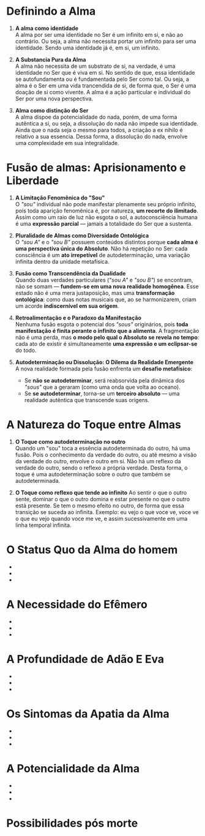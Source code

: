 # **Definindo a Alma** 

1. **A alma como identidade**  
A alma por ser uma identidade no Ser é um infinito em si, e não ao contrário. Ou seja, a alma não necessita portar um infinito para ser uma identidade. Sendo uma identidade já é, em si, um infinito. 

2. **A Substancia Pura da Alma**  
A alma não necessita de um substrato de si, na verdade, é uma identidade no Ser que é viva em si. No sentido de que, essa identidade se autofundamenta ou é fundamentada pelo Ser como tal. Ou seja, a alma é o Ser em uma vida trancendida de si, de forma que, o Ser é uma doação de si como vivente. A alma é a ação particular e individual do Ser por uma nova perspectiva. 

3. **Alma como distinção do Ser**  
A alma dispoe da potencialidade do nada, porém, de uma forma autêntica a si, ou seja, a dissolução do nada não impede sua identidade. Ainda que o nada seja o mesmo para todos, a criação a ex nihilo é relativo a sua essencia. Dessa forma, a dissolução do nada, envolve uma complexidade em sua integralidade.


# **Fusão de almas: Aprisionamento e Liberdade**  

1. **A Limitação Fenomênica do "Sou"**  
   O *"sou"* individual não pode manifestar plenamente seu próprio infinito, pois toda aparição fenomênica é, por natureza, **um recorte do ilimitado**. Assim como um raio de luz não esgota o sol, a autoconsciência humana é uma **expressão parcial** — jamais a totalidade do Ser que a sustenta.  

2. **Pluralidade de Almas como Diversidade Ontológica**  
   O *"sou A"* e o *"sou B"* possuem conteúdos distintos porque **cada alma é uma perspectiva única do Absoluto**. Não há repetição no Ser: cada consciência é um **ato irrepetível** de autodeterminação, uma variação infinita dentro da unidade metafísica.  

3. **Fusão como Transcendência da Dualidade**  
   Quando duas verdades particulares (*"sou A"* e *"sou B"*) se encontram, não se somam — **fundem-se em uma nova realidade homogênea**. Esse estado não é uma mera justaposição, mas uma **transformação ontológica**: como duas notas musicais que, ao se harmonizarem, criam um acorde **indiscernível em sua origem**.  

4. **Retroalimentação e o Paradoxo da Manifestação**  
   Nenhuma fusão esgota o potencial dos *"sous"* originários, pois **toda manifestação é finita perante o infinito que a alimenta**. A fragmentação não é uma perda, mas **o modo pelo qual o Absoluto se revela no tempo**: cada ato de existir é simultaneamente **uma expressão e um eclipsar-se** do todo.  

5. **Autodeterminação ou Dissolução: O Dilema da Realidade Emergente**  
   A nova realidade formada pela fusão enfrenta um **desafio metafísico**:  
   - Se **não se autodeterminar**, será reabsorvida pela dinâmica dos *"sous"* que a geraram (como uma onda que volta ao oceano).  
   - Se **se autodeterminar**, torna-se um **terceiro absoluto** — uma realidade autêntica que transcende suas origens.  

# **A Natureza do Toque entre Almas** 

  1. **O Toque como autodeterminação no outro**  
  Quando um "sou" toca a essência autodeterminada do outro, há uma fusão. Pois o conhecimento da verdade do outro, ou até mesmo a visão da verdade do outro, envolve o outro em si. Não há um reflexo da verdade do outro, sendo o reflexo a própria verdade. Desta forma, o toque é uma autodeterminação sobre o outro que também se autodeterminada.

 2. **O Toque como reflexo que tende ao infinito**
  Ao sentir o que o outro sente, dominar o que o outro domina e estar presente no que o outro está presente. Se tem o mesmo efeito no outro, de forma que essa 
 transição se suceda ao infinita. Exemplo: eu vejo o que voce ve, voce ve o que eu vejo quando voce me ve, e assim sucessivamente em uma linha temporal infinita.
  
# **O Status Quo da Alma do homem** 
  -
  -
  -
# **A Necessidade do Efêmero**  
  -
  -
  -
# **A Profundidade de Adão E Eva**  
  -
  -
  -
# **Os Sintomas da Apatia da Alma**  
  -
  -
  -
# **A Potencialidade da Alma**  
  -
  -
  -
# **Possibilidades pós morte**  
